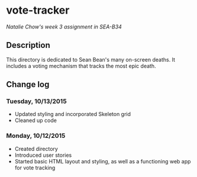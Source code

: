 # vote-tracker
_Natalie Chow's week 3 assignment in SEA-B34_

## Description
This directory is dedicated to Sean Bean's many on-screen deaths. It includes a voting mechanism that tracks the most epic death.

## Change log
### Tuesday, 10/13/2015
- Updated styling and incorporated Skeleton grid
- Cleaned up code

### Monday, 10/12/2015
- Created directory
- Introduced user stories
- Started basic HTML layout and styling, as well as a functioning web app for vote tracking
